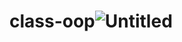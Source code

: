 # class-oop![Untitled](https://user-images.githubusercontent.com/118960008/208233539-0c89a777-4540-4055-a63d-95be184460cd.png)
